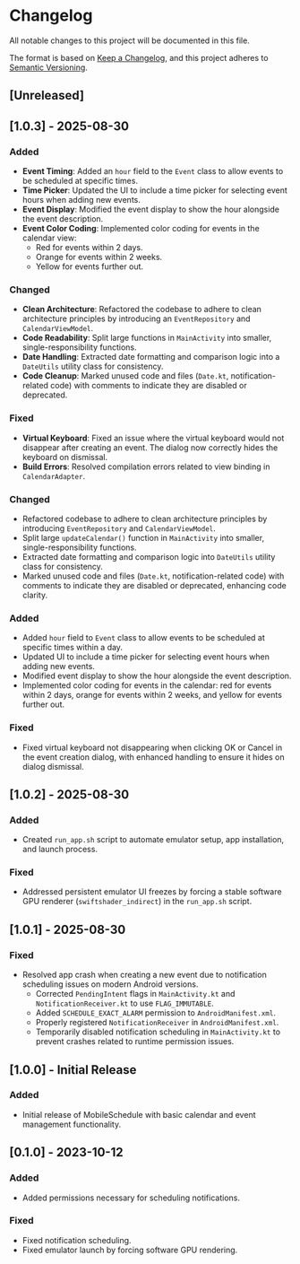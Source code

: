# Changelog

All notable changes to this project will be documented in this file.

The format is based on [Keep a Changelog](https://keepachangelog.com/en/1.0.0/),
and this project adheres to [Semantic Versioning](https://semver.org/spec/v2.0.0.html).

## [Unreleased]

## [1.0.3] - 2025-08-30

### Added
- **Event Timing**: Added an `hour` field to the `Event` class to allow events to be scheduled at specific times.
- **Time Picker**: Updated the UI to include a time picker for selecting event hours when adding new events.
- **Event Display**: Modified the event display to show the hour alongside the event description.
- **Event Color Coding**: Implemented color coding for events in the calendar view:
  - Red for events within 2 days.
  - Orange for events within 2 weeks.
  - Yellow for events further out.

### Changed
- **Clean Architecture**: Refactored the codebase to adhere to clean architecture principles by introducing an `EventRepository` and `CalendarViewModel`.
- **Code Readability**: Split large functions in `MainActivity` into smaller, single-responsibility functions.
- **Date Handling**: Extracted date formatting and comparison logic into a `DateUtils` utility class for consistency.
- **Code Cleanup**: Marked unused code and files (`Date.kt`, notification-related code) with comments to indicate they are disabled or deprecated.

### Fixed
- **Virtual Keyboard**: Fixed an issue where the virtual keyboard would not disappear after creating an event. The dialog now correctly hides the keyboard on dismissal.
- **Build Errors**: Resolved compilation errors related to view binding in `CalendarAdapter`.

### Changed
- Refactored codebase to adhere to clean architecture principles by introducing `EventRepository` and `CalendarViewModel`.
- Split large `updateCalendar()` function in `MainActivity` into smaller, single-responsibility functions.
- Extracted date formatting and comparison logic into `DateUtils` utility class for consistency.
- Marked unused code and files (`Date.kt`, notification-related code) with comments to indicate they are disabled or deprecated, enhancing code clarity.

### Added
- Added `hour` field to `Event` class to allow events to be scheduled at specific times within a day.
- Updated UI to include a time picker for selecting event hours when adding new events.
- Modified event display to show the hour alongside the event description.
- Implemented color coding for events in the calendar: red for events within 2 days, orange for events within 2 weeks, and yellow for events further out.

### Fixed
- Fixed virtual keyboard not disappearing when clicking OK or Cancel in the event creation dialog, with enhanced handling to ensure it hides on dialog dismissal.

## [1.0.2] - 2025-08-30

### Added
- Created `run_app.sh` script to automate emulator setup, app installation, and launch process.

### Fixed
- Addressed persistent emulator UI freezes by forcing a stable software GPU renderer (`swiftshader_indirect`) in the `run_app.sh` script.

## [1.0.1] - 2025-08-30

### Fixed
- Resolved app crash when creating a new event due to notification scheduling issues on modern Android versions.
  - Corrected `PendingIntent` flags in `MainActivity.kt` and `NotificationReceiver.kt` to use `FLAG_IMMUTABLE`.
  - Added `SCHEDULE_EXACT_ALARM` permission to `AndroidManifest.xml`.
  - Properly registered `NotificationReceiver` in `AndroidManifest.xml`.
  - Temporarily disabled notification scheduling in `MainActivity.kt` to prevent crashes related to runtime permission issues.

## [1.0.0] - Initial Release

### Added
- Initial release of MobileSchedule with basic calendar and event management functionality.

## [0.1.0] - 2023-10-12

### Added
- Added permissions necessary for scheduling notifications.

### Fixed
- Fixed notification scheduling.
- Fixed emulator launch by forcing software GPU rendering.
